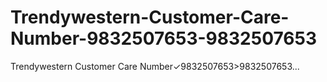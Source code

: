 # Trendywestern-Customer-Care-Number-9832507653-9832507653
Trendywestern Customer Care Number✓9832507653>9832507653...
